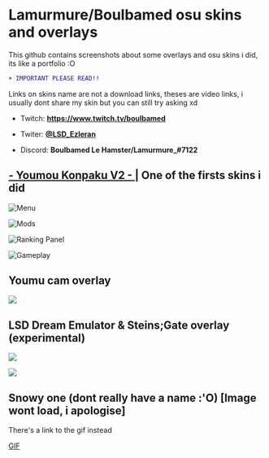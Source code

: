# Lamurmure/Boulbamed osu skins and overlays 

This github contains screenshots about some overlays and osu skins i did, its like a portfolio :O
```diff
+ IMPORTANT PLEASE READ!! 
```
Links on skins name are not a download links, theses are video links, i usually dont share my skin but you can still try asking xd 


- Twitch: **https://www.twitch.tv/boulbamed**

- Twiter: [**@LSD_Ezleran**](https://twitter.com/LSD_Ezleran)

- Discord: **Boulbamed Le Hamster/Lamurmure_#7122**


##  [**- Youmou Konpaku V2 -** ](https://youtu.be/wPaJ_zZFD2Q)| One of the firsts skins i did 


![Menu](https://cdn.discordapp.com/attachments/1065651350869913601/1065651422827401276/screenshot618.jpg)

![Mods](https://cdn.discordapp.com/attachments/1065651350869913601/1067445708149497977/screenshot623.jpg)

![Ranking Panel](https://cdn.discordapp.com/attachments/1065651350869913601/1065651423569789019/screenshot620.jpg)

![Gameplay](https://cdn.discordapp.com/attachments/1065651350869913601/1065651423821451304/screenshot621.jpg)



## **Youmu cam overlay**

![](https://cdn.discordapp.com/attachments/1065651350869913601/1067445671218643024/image.png)


## **LSD Dream Emulator & Steins;Gate overlay (experimental)**

![](https://cdn.discordapp.com/attachments/1065651350869913601/1067450481477156976/image.png)

![](https://cdn.discordapp.com/attachments/1065651350869913601/1067449967083524127/image.png)

## **Snowy one (dont really have a name :'O)** [Image wont load, i apologise]
There's a  link to the gif instead

[GIF](https://cdn.discordapp.com/attachments/1065651350869913601/1067451898040438875/ezgif-3-37bffac089.gif)
